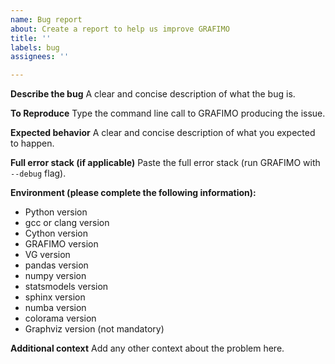 ```yaml
---
name: Bug report
about: Create a report to help us improve GRAFIMO
title: ''
labels: bug
assignees: ''

---
```


**Describe the bug**
A clear and concise description of what the bug is.

**To Reproduce**
Type the command line call to GRAFIMO producing the issue.

**Expected behavior**
A clear and concise description of what you expected to happen.

**Full error stack (if applicable)**
Paste the full error stack (run GRAFIMO with `--debug` flag). 

**Environment (please complete the following information):**
- Python version
- gcc or clang version
- Cython version
- GRAFIMO version
- VG version
- pandas version
- numpy version
- statsmodels version
- sphinx version
- numba version
- colorama version
- Graphviz version (not mandatory)

**Additional context**
Add any other context about the problem here.
